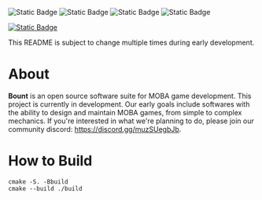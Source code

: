 ![Static Badge](https://img.shields.io/badge/C%2B%2B-23-blue)
![Static Badge](https://img.shields.io/badge/CMake->=4.0-yellow)
![Static Badge](https://img.shields.io/badge/Docs-PDF-red)
![Static Badge](https://img.shields.io/badge/Docs-HTML-orange)

[![Static Badge](https://img.shields.io/badge/Community%20Discord-000000?logo=discord)](https://discord.gg/muzSUegbJb)

This README is subject to change multiple times during early development.

# About
**Bount** is an open source software suite for MOBA game development.
This project is currently in development. Our early goals include softwares with the ability to design and maintain MOBA games, from simple to complex mechanics. If you're interested in what we're planning to do, please join our community discord: https://discord.gg/muzSUegbJb.

# How to Build
```
cmake -S. -Bbuild
cmake --build ./build
```